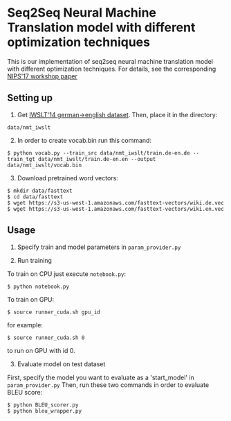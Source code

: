 <h1>Seq2Seq Neural Machine Translation model with different optimization techniques</h1>

This is our implementation of seq2seq neural machine translation model with different optimization techniques. For details, see the corresponding [NIPS'17 workshop paper](https://www.overleaf.com/read/ncpvyxbhhjgq)

<h2>Setting up</h2>

1) Get [IWSLT'14 german->english dataset](https://wit3.fbk.eu/archive/2014-01/texts/de/en/de-en.tgz).
Then, place it in the directory:
```
data/nmt_iwslt
```


2) In order to create vocab.bin run this command:
```shell
$ python vocab.py --train_src data/nmt_iwslt/train.de-en.de --train_tgt data/nmt_iwslt/train.de-en.en --output data/nmt_iwslt/vocab.bin
```


3) Download pretrained word vectors:
```shell
$ mkdir data/fasttext
$ cd data/fasttext
$ wget https://s3-us-west-1.amazonaws.com/fasttext-vectors/wiki.de.vec
$ wget https://s3-us-west-1.amazonaws.com/fasttext-vectors/wiki.en.vec
```


<h2> Usage </h2>

1) Specify train and model parameters in ```param_provider.py```

2) Run training

To train on CPU just execute ```notebook.py```:
```shell
$ python notebook.py
```

To train on GPU:
```shell
$ source runner_cuda.sh gpu_id
```

for example:
```shell
$ source runner_cuda.sh 0
```

to run on GPU with id 0.

3) Evaluate model on test dataset

First, specify the model you want to evaluate as a 'start_model' in ```param_provider.py```
Then, run these two commands in order to evaluate BLEU score:
```shell
$ python BLEU_scorer.py
$ python bleu_wrapper.py
```
